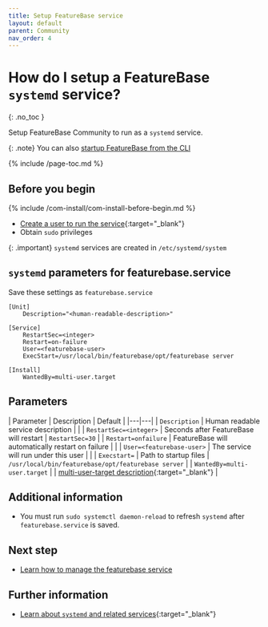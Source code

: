 ```yaml
---
title: Setup FeatureBase service
layout: default
parent: Community
nav_order: 4
---
```


# How do I setup a FeatureBase `systemd` service?
{: .no_toc }

Setup FeatureBase Community to run as a `systemd` service.

{: .note}
You can also [startup FeatureBase from the CLI](/docs/community/com-startup-connect)

{% include /page-toc.md %}

## Before you begin

{% include /com-install/com-install-before-begin.md %}
* [Create a user to run the service](https://linuxize.com/post/how-to-create-users-in-linux-using-the-useradd-command/){:target="_blank"}
* Obtain `sudo` privileges

{: .important}
`systemd` services are created in `/etc/systemd/system`

## `systemd` parameters for featurebase.service

Save these settings as `featurebase.service`

```
[Unit]
    Description="<human-readable-description>"

[Service]
    RestartSec=<integer>
    Restart=on-failure
    User=<featurebase-user>
    ExecStart=/usr/local/bin/featurebase/opt/featurebase server

[Install]
    WantedBy=multi-user.target
```

## Parameters

| Parameter | Description | Default |
|---|---|
| `Description` | Human readable service description | |
| `RestartSec=<integer>` | Seconds after FeatureBase will restart | `RestartSec=30` |
| `Restart=onfailure` | FeatureBase will automatically restart on failure |  |
| `User=<featurebase-user>` | The service will run under this user |  |
| `Execstart=` | Path to startup files | `/usr/local/bin/featurebase/opt/featurebase server` |
| `WantedBy=multi-user.target` |   | [multi-user-target description](https://www.baeldung.com/linux/systemd-target-multi-user#the-multi-user-target){:target="_blank"} |

## Additional information

* You must run `sudo systemctl daemon-reload` to refresh `systemd` after `featurebase.service` is saved.

## Next step

* [Learn how to manage the featurebase service](/docs/community/com-config/com-config-service-fb-manage)

## Further information

* [Learn about `systemd` and related services](https://linuxhandbook.com/create-systemd-services/){:target="_blank"}
